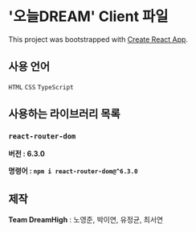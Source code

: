 # '오늘DREAM' Client 파일

This project was bootstrapped with [Create React App](https://github.com/facebook/create-react-app).

## 사용 언어

`HTML` `CSS` `TypeScript`

## 사용하는 라이브러리 목록
### `react-router-dom`

**버전 : 6.3.0**

**명령어 : `npm i react-router-dom@^6.3.0`**

## 제작

**Team DreamHigh** : 노영준, 박이연, 유정균, 최서연